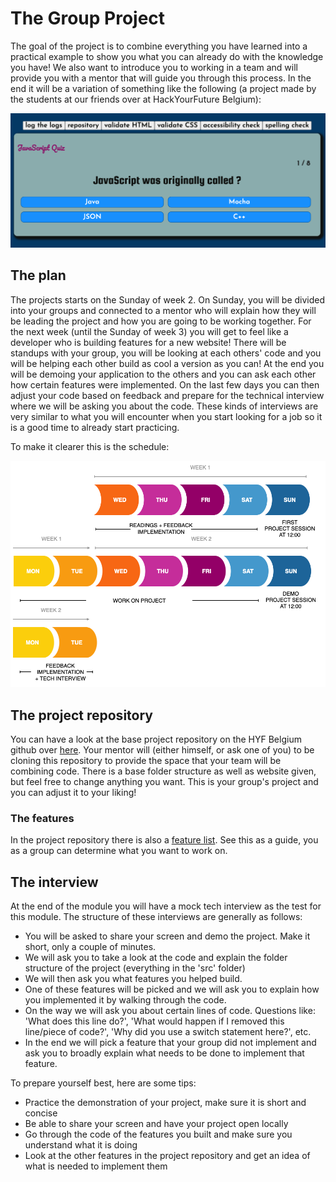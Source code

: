 # The Group Project

The goal of the project is to combine everything you have learned into a practical example to show you what you can already do with the knowledge you have! We also want to introduce you to working in a team and will provide you with a mentor that will guide you through this process. In the end it will be a variation of something like the following (a project made by the students at our friends over at HackYourFuture Belgium):

[![JS-quiz](assets/js-quiz.png)](https://samirm00.github.io/js-quiz/)

## The plan

The projects starts on the Sunday of week 2. On Sunday, you will be divided into your groups and connected to a mentor who will explain how they will be leading the project and how you are going to be working together. For the next week (until the Sunday of week 3) you will get to feel like a developer who is building features for a new website! There will be standups with your group, you will be looking at each others' code and you will be helping each other build as cool a version as you can! At the end you will be demoing your application to the others and you can ask each other how certain features were implemented. On the last few days you can then adjust your code based on feedback and prepare for the technical interview where we will be asking you about the code. These kinds of interviews are very similar to what you will encounter when you start looking for a job so it is a good time to already start practicing.

To make it clearer this is the schedule:

![Weekflow](assets/project-weeks.png)

## The project repository
You can have a look at the base project repository on the HYF Belgium github over [here](https://github.com/HackYourFutureBelgium/js-quiz-starter). Your mentor will (either himself, or ask one of you) to be cloning this repository to provide the space that your team will be combining code. There is a base folder structure as well as website given, but feel free to change anything you want. This is your group's project and you can adjust it to your liking!

### The features
In the project repository there is also a [feature list](https://github.com/HackYourFutureBelgium/js-quiz-starter/blob/master/planning/backlog.md). See this as a guide, you as a group can determine what you want to work on.

## The interview
At the end of the module you will have a mock tech interview as the test for this module. The structure of these interviews are generally as follows:

- You will be asked to share your screen and demo the project. Make it short, only a couple of minutes.
- We will ask you to take a look at the code and explain the folder structure of the project (everything in the 'src' folder)
- We will then ask you what features you helped build.
- One of these features will be picked and we will ask you to explain how you implemented it by walking through the code.
- On the way we will ask you about certain lines of code. Questions like: 'What does this line do?', 'What would happen if I removed this line/piece of code?', 'Why did you use a switch statement here?', etc.
- In the end we will pick a feature that your group did not implement and ask you to broadly explain what needs to be done to implement that feature.

To prepare yourself best, here are some tips:
- Practice the demonstration of your project, make sure it is short and concise
- Be able to share your screen and have your project open locally
- Go through the code of the features you built and make sure you understand what it is doing
- Look at the other features in the project repository and get an idea of what is needed to implement them